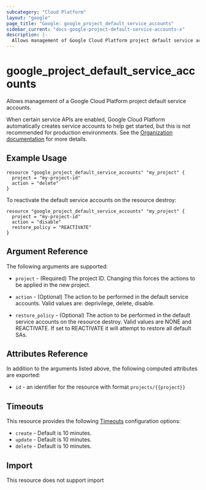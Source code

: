 ```yaml
---
subcategory: "Cloud Platform"
layout: "google"
page_title: "Google: google_project_default_service_accounts"
sidebar_current: "docs-google-project-default-service-accounts-x"
description: |-
  Allows management of Google Cloud Platform project default service accounts.
---
```


# google_project_default_service_accounts

Allows management of a Google Cloud Platform project default service accounts.

When certain service APIs are enabled, Google Cloud Platform automatically creates service accounts to help get started, but
this is not recommended for production environments.
See the [Organization documentation](https://cloud.google.com/resource-manager/docs/quickstarts) for more details.

## Example Usage

```hcl
resource "google_project_default_service_accounts" "my_project" {
  project = "my-project-id"
  action = "delete"
}
```

To reactivate the default service accounts on the resource destroy:

```hcl
resource "google_project_default_service_accounts" "my_project" {
  project = "my-project-id"
  action = "disable"
  restore_policy = "REACTIVATE"
}

```

## Argument Reference

The following arguments are supported:

- `project` - (Required) The project ID. Changing this forces the actions to be applied in the new project.

- `action` - (Optional) The action to be performed in the default service accounts. Valid values are: deprivilege, delete, disable.

- `restore_policy` - (Optional) The action to be performed in the default service accounts on the resource destroy.
  Valid values are NONE and REACTIVATE. If set to REACTIVATE it will attempt to restore all default SAs.

## Attributes Reference

In addition to the arguments listed above, the following computed attributes are
exported:

- `id` - an identifier for the resource with format `projects/{{project}}`

## Timeouts

This resource provides the following
[Timeouts](/docs/configuration/resources.html#timeouts) configuration options:

- `create` - Default is 10 minutes.
- `update` - Default is 10 minutes.
- `delete` - Default is 10 minutes.

## Import

This resource does not support import
